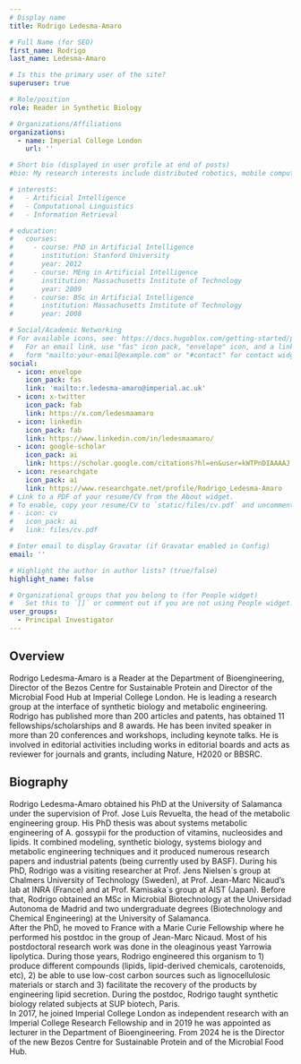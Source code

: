 ```yaml
---
# Display name
title: Rodrigo Ledesma-Amaro

# Full Name (for SEO)
first_name: Rodrigo
last_name: Ledesma-Amaro

# Is this the primary user of the site?
superuser: true

# Role/position
role: Reader in Synthetic Biology

# Organizations/Affiliations
organizations:
  - name: Imperial College London
    url: ''

# Short bio (displayed in user profile at end of posts)
#bio: My research interests include distributed robotics, mobile computing and programmable matter.

# interests:
#   - Artificial Intelligence
#   - Computational Linguistics
#   - Information Retrieval

# education:
#   courses:
#     - course: PhD in Artificial Intelligence
#       institution: Stanford University
#       year: 2012
#     - course: MEng in Artificial Intelligence
#       institution: Massachusetts Institute of Technology
#       year: 2009
#     - course: BSc in Artificial Intelligence
#       institution: Massachusetts Institute of Technology
#       year: 2008

# Social/Academic Networking
# For available icons, see: https://docs.hugoblox.com/getting-started/page-builder/#icons
#   For an email link, use "fas" icon pack, "envelope" icon, and a link in the
#   form "mailto:your-email@example.com" or "#contact" for contact widget.
social:
  - icon: envelope
    icon_pack: fas
    link: 'mailto:r.ledesma-amaro@imperial.ac.uk'
  - icon: x-twitter
    icon_pack: fab
    link: https://x.com/ledesmaamaro
  - icon: linkedin
    icon_pack: fab
    link: https://www.linkedin.com/in/ledesmaamaro/
  - icon: google-scholar
    icon_pack: ai
    link: https://scholar.google.com/citations?hl=en&user=kWTPnDIAAAAJ
  - icon: researchgate
    icon_pack: ai
    link: https://www.researchgate.net/profile/Rodrigo_Ledesma-Amaro
# Link to a PDF of your resume/CV from the About widget.
# To enable, copy your resume/CV to `static/files/cv.pdf` and uncomment the lines below.
# - icon: cv
#   icon_pack: ai
#   link: files/cv.pdf

# Enter email to display Gravatar (if Gravatar enabled in Config)
email: ''

# Highlight the author in author lists? (true/false)
highlight_name: false

# Organizational groups that you belong to (for People widget)
#   Set this to `[]` or comment out if you are not using People widget.
user_groups:
  - Principal Investigator
---
```


## Overview
Rodrigo Ledesma-Amaro is a Reader at the Department of Bioengineering, Director of the Bezos Centre for Sustainable Protein and Director of the Microbial Food Hub at Imperial College London. He is leading a research group at the interface of synthetic biology and metabolic engineering.  
Rodrigo has published more than 200 articles and patents, has obtained 11 fellowships/scholarships and 8 awards. He has been invited speaker in more than 20 conferences and workshops, including keynote talks. He is involved in editorial activities including works in editorial boards and acts as reviewer for journals and grants, including Nature, H2020 or BBSRC.

## Biography
Rodrigo Ledesma-Amaro obtained his PhD at the University of Salamanca under the supervision of Prof. Jose Luis Revuelta, the head of the metabolic engineering group. His PhD thesis was about systems metabolic engineering of A. gossypii for the production of vitamins, nucleosides and lipids. It combined modeling, synthetic biology, systems biology and metabolic engineering techniques and it produced numerous research papers and industrial patents (being currently used by BASF). During his PhD, Rodrigo was a visiting researcher at Prof. Jens Nielsen´s group at Chalmers University of Technology (Sweden), at Prof. Jean-Marc Nicaud’s lab at INRA (France) and at Prof. Kamisaka`s group at AIST (Japan). Before that, Rodrigo obtained an MSc in Microbial Biotechnology at the Universidad Autonoma de Madrid and two undergraduate degrees (Biotechnology and Chemical Engineering) at the University of Salamanca.  
After the PhD, he moved to France with a Marie Curie Fellowship where he performed his postdoc in the group of Jean-Marc Nicaud. Most of his postdoctoral research work was done in the oleaginous yeast Yarrowia lipolytica. During those years, Rodrigo engineered this organism to 1) produce different compounds (lipids, lipid-derived chemicals, carotenoids, etc), 2) be able to use low-cost carbon sources such as lignocellulosic materials or starch and 3) facilitate the recovery of the products by engineering lipid secretion. During the postdoc, Rodrigo taught synthetic biology related subjects at SUP biotech, Paris.  
In 2017, he joined Imperial College London as independent research with an Imperial College Research Fellowship and in 2019 he was appointed as lecturer in the Department of Bioengineering. From 2024 he is the Director of the new Bezos Centre for Sustainable Protein and of the Microbial Food Hub.

